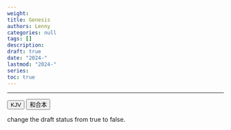 ```yaml
---
weight: 
title: Genesis 
authors: Lenny
categories: null
tags: []
description: 
draft: true
date: "2024-"
lastmod: "2024-"
series: 
toc: true
---
```




<!--more-->
---


<!-- Tab links -->

<div class="tab">
  <button class="tablinks active" onclick="tablabel(event, 'english')">KJV</button>
  <button class="tablinks" onclick="tablabel(event, 'chinese')">和合本</button>
</div>

<!-- Tab content -->
<div id="english" class="tabcontent" style="display:block">

change the draft status from true to false.
</div>

<div id="chinese" class="tabcontent">


</div>